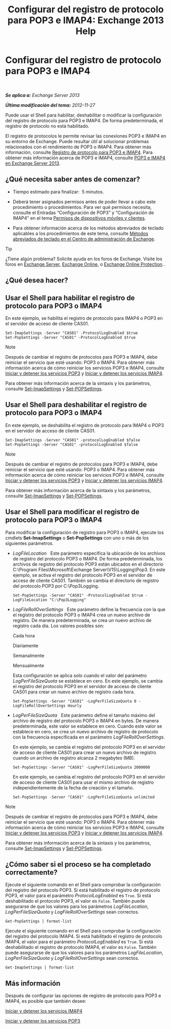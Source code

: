 ﻿---
title: 'Configurar del registro de protocolo para POP3 e IMAP4: Exchange 2013 Help'
TOCTitle: Configurar del registro de protocolo para POP3 e IMAP4
ms:assetid: 451b337b-cb6b-4460-8687-be0b19c469bc
ms:mtpsurl: https://technet.microsoft.com/es-es/library/Aa997690(v=EXCHG.150)
ms:contentKeyID: 50556787
ms.date: 04/23/2018
mtps_version: v=EXCHG.150
ms.translationtype: HT
---

# Configurar del registro de protocolo para POP3 e IMAP4

 

_**Se aplica a:** Exchange Server 2013_

_**Última modificación del tema:** 2012-11-27_

Puede usar el Shell para habilitar, deshabilitar o modificar la configuración del registro de protocolo para POP3 e IMAP4. De forma predeterminada, el registro de protocolo no está habilitado.

El registro de protocolos le permite revisar las conexiones POP3 e IMAP4 en su entorno de Exchange. Puede resultar útil al solucionar problemas relacionados con el rendimiento de POP3 o IMAP4. Para obtener más información, consulte [Registro de protocolo para POP3 e IMAP4](protocol-logging-for-pop3-and-imap4-exchange-2013-help.md). Para obtener más información acerca de POP3 e IMAP4, consulte [POP3 e IMAP4 en Exchange Server 2013](pop3-and-imap4-in-exchange-server-2013-exchange-2013-help.md).

## ¿Qué necesita saber antes de comenzar?

  - Tiempo estimado para finalizar:  5 minutos.

  - Deberá tener asignados permisos antes de poder llevar a cabo este procedimiento o procedimientos. Para ver qué permisos necesita, consulte el Entradas “Configuración de POP3” y “Configuración de IMAP4” en el tema [Permisos de dispositivos móviles y clientes](clients-and-mobile-devices-permissions-exchange-2013-help.md).

  - Para obtener información acerca de los métodos abreviados de teclado aplicables a los procedimientos de este tema, consulte [Métodos abreviados de teclado en el Centro de administración de Exchange](keyboard-shortcuts-in-the-exchange-admin-center-exchange-online-protection-help.md).


> [!TIP]
> ¿Tiene algún problema? Solicite ayuda en los foros de Exchange. Visite los foros en <A href="https://go.microsoft.com/fwlink/p/?linkid=60612">Exchange Server</A>, <A href="https://go.microsoft.com/fwlink/p/?linkid=267542">Exchange Online</A>, o <A href="https://go.microsoft.com/fwlink/p/?linkid=285351">Exchange Online Protection</A>..



## ¿Qué desea hacer?

## Usar el Shell para habilitar el registro de protocolo para POP3 o IMAP4

En este ejemplo, se habilita el registro de protocolo para IMAP4 o POP3 en el servidor de acceso de cliente CAS01.

    Set-ImapSettings -Server "CAS01" -ProtocolLogEnabled $true
    Set-PopSettings -Server "CAS01" -ProtocolLogEnabled $true


> [!NOTE]
> Después de cambiar el registro de protocolos para POP3 e IMAP4, debe reiniciar el servicio que esté usando: POP3 o IMAP4. Para obtener más información acerca de cómo reiniciar los servicios POP3 e IMAP4, consulte <A href="start-and-stop-the-pop3-services-exchange-2013-help.md">Iniciar y detener los servicios POP3</A> y <A href="start-and-stop-the-imap4-services-exchange-2013-help.md">Iniciar y detener los servicios IMAP4</A>.



Para obtener más información acerca de la sintaxis y los parámetros, consulte [Set-ImapSettings](https://technet.microsoft.com/es-es/library/aa998252\(v=exchg.150\)) y [Set-POPSettings](https://technet.microsoft.com/es-es/library/aa997154\(v=exchg.150\)).

## Usar el Shell para deshabilitar el registro de protocolo para POP3 o IMAP4

En este ejemplo, se deshabilita el registro de protocolo para IMAP4 o POP3 en el servidor de acceso de cliente CAS01.

    Set-ImapSettings -Server "CAS01" -protocolLogEnabled $false
    Set-PopSettings -Server "CAS01" -protocolLogEnabled $false


> [!NOTE]
> Después de cambiar el registro de protocolos para POP3 e IMAP4, debe reiniciar el servicio que esté usando: POP3 o IMAP4. Para obtener más información acerca de cómo reiniciar los servicios POP3 e IMAP4, consulte <A href="start-and-stop-the-pop3-services-exchange-2013-help.md">Iniciar y detener los servicios POP3</A> y <A href="start-and-stop-the-imap4-services-exchange-2013-help.md">Iniciar y detener los servicios IMAP4</A>.



Para obtener más información acerca de la sintaxis y los parámetros, consulte [Set-ImapSettings](https://technet.microsoft.com/es-es/library/aa998252\(v=exchg.150\)) y [Set-POPSettings](https://technet.microsoft.com/es-es/library/aa997154\(v=exchg.150\)).

## Usar el Shell para modificar el registro de protocolo para POP3 o IMAP4

Para modificar la configuración de registro para POP3 o IMAP4, ejecute los cmdlets **Set-ImapSettings** o **Set-PopSettings** con uno o más de los siguientes parámetros.

  - *LogFileLocation*   Este parámetro especifica la ubicación de los archivos de registro del protocolo POP3 o IMAP4. De forma predeterminada, los archivos de registro del protocolo POP3 están ubicados en el directorio C:\\Program Files\\Microsoft\\Exchange Server\\V15\\Logging\\Pop3. En este ejemplo, se activa el registro del protocolo POP3 en el servidor de acceso de cliente CAS01. También se cambia el directorio de registro del protocolo POP3 por C:\\Pop3Logging.
    
        Set-PopSettings -Server "CAS01" -ProtocolLogEnabled $true -LogFileLocation "C:\Pop3Logging"

  - *LogFileRollOverSettings*   Este parámetro define la frecuencia con la que el registro del protocolo POP3 o IMAP4 crea un nuevo archivo de registro. De manera predeterminada, se crea un nuevo archivo de registro cada día. Los valores posibles son:
    
    Cada hora
    
    Diariamente
    
    Semanalmente
    
    Mensualmente
    
    Esta configuración se aplica solo cuando el valor del parámetro *LogPerFileSizeQuota* se establece en cero. En este ejemplo, se cambia el registro del protocolo POP3 en el servidor de acceso de cliente CAS01 para crear un nuevo archivo de registro cada hora.
    
        Set-PopSettings -Server "CAS01" -LogPerFileSizeQuota 0 -LogFileRollOverSettings Hourly

  - *LogPerFileSizeQuota*   Este parámetro define el tamaño máximo del archivo de registro del protocolo POP3 o IMAP4 en bytes. De manera predeterminada, este valor se establece en cero. Cuando este valor se establece en cero, se crea un nuevo archivo de registro de protocolo con la frecuencia especificada en el parámetro *LogFileRollOverSettings*.
    
    En este ejemplo, se cambia el registro del protocolo POP3 en el servidor de acceso de cliente CAS01 para crear un nuevo archivo de registro cuando un archivo de registro alcanza 2 megabytes (MB).
    
        Set-PopSettings -Server "CAS01" -LogPerFileSizeQuota 2000000
    
    En este ejemplo, se cambia el registro del protocolo POP3 en el servidor de acceso de cliente CAS01 para usar el mismo archivo de registro independientemente de la fecha de creación y el tamaño.
    
        Set-PopSettings -Server "CAS01" -LogPerFileSizeQuota unlimited


> [!NOTE]
> Después de cambiar el registro de protocolos para POP3 e IMAP4, debe reiniciar el servicio que esté usando: POP3 o IMAP4. Para obtener más información acerca de cómo reiniciar los servicios POP3 e IMAP4, consulte <A href="start-and-stop-the-pop3-services-exchange-2013-help.md">Iniciar y detener los servicios POP3</A> y <A href="start-and-stop-the-imap4-services-exchange-2013-help.md">Iniciar y detener los servicios IMAP4</A>.



Para obtener más información acerca de la sintaxis y los parámetros, consulte [Set-ImapSettings](https://technet.microsoft.com/es-es/library/aa998252\(v=exchg.150\)) y [Set-POPSettings](https://technet.microsoft.com/es-es/library/aa997154\(v=exchg.150\)).

## ¿Cómo saber si el proceso se ha completado correctamente?

Ejecute el siguiente comando en el Shell para comprobar la configuración del registro del protocolo POP3. Si está habilitado el registro de protocolo POP3, el valor para el parámetro *ProtocolLogEnabled* es `True`. Si está deshabilitado el protocolo POP3, el valor es `False`. También puede asegurarse de que los valores para los parámetros *LogFileLocation*, *LogPerFileSizeQuota* y *LogFileRollOverSettings* sean correctos.

    Get-PopSettings | format-list

Ejecute el siguiente comando en el Shell para comprobar la configuración del registro del protocolo IMAP4. Si está habilitado el registro de protocolo IMAP4, el valor para el parámetro *ProtocolLogEnabled* es `True`. Si está deshabilitado el registro de protocolo IMAP4, el valor es `False`. También puede asegurarse de que los valores para los parámetros *LogFileLocation*, *LogPerFileSizeQuota* y *LogFileRollOverSettings* sean correctos.

    Get-ImapSettings | format-list

## Más información

Después de configurar las opciones de registro de protocolo para POP3 e IMAP4, es posible que también desee:

[Iniciar y detener los servicios IMAP4](start-and-stop-the-imap4-services-exchange-2013-help.md)

[Iniciar y detener los servicios POP3](start-and-stop-the-pop3-services-exchange-2013-help.md)

